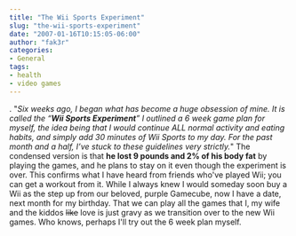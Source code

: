 ```yaml
---
title: "The Wii Sports Experiment"
slug: "the-wii-sports-experiment"
date: "2007-01-16T10:15:05-06:00"
author: "fak3r"
categories:
- General
tags:
- health
- video games
---
```


.  "_Six weeks ago, I began what has become a huge obsession of mine. It is called the “**Wii Sports Experiment**” I outlined a 6 week game plan for myself, the idea being that I would continue ALL normal activity and eating habits, and simply add 30 minutes of Wii Sports to my day. For the past month and a half, I’ve stuck to these guidelines very strictly._"  The condensed version is that **he lost 9 pounds and 2% of his body fat** by playing the games, and he plans to stay on it even though the experiment is over.  This confirms what I have heard from friends who've played Wii; you can get a workout from it.  While I always knew I would someday soon buy a Wii as the step up from our beloved, purple Gamecube, now I have a date, next month for my birthday.  That we can play all the games that I, my wife and the kiddos <strike>like</strike> love <strike></strike>is just gravy as we transition over to the new Wii games.  Who knows, perhaps I'll try out the 6 week plan myself.
